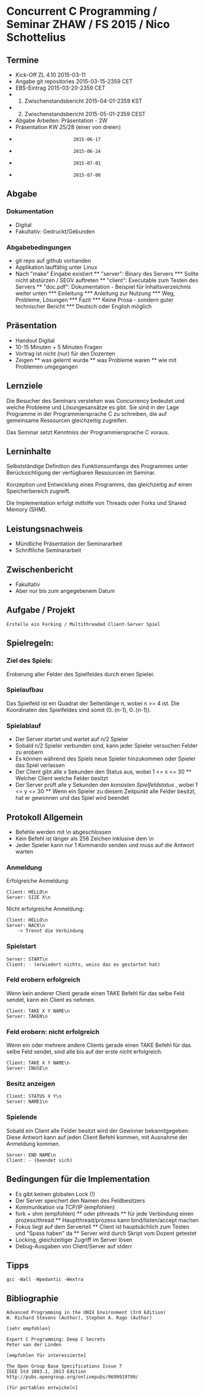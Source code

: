 # Concurrent C Programming / Seminar ZHAW / FS 2015 / Nico Schottelius

## Termine

* Kick-Off ZL 4.10          2015-03-11
* Angabe git repositories   2015-03-15-2359 CET
* EBS-Eintrag               2015-03-20-2359 CET
* 1. Zwischenstandsbericht  2015-04-01-2359 KST
* 2. Zwischenstandsbericht  2015-05-01-2359 CEST
* Abgabe Arbeiten: Präsentation - 2W
* Präsentation KW 25/28 (einer von dreien)
 *                          2015-06-17
 *                          2015-06-24
 *                          2015-07-01
 *                          2015-07-08

## Abgabe 

### Dokumentation

* Digital
* Fakultativ: Gedruckt/Gebunden

### Abgabebedingungen

* git repo auf github vorhanden
* Applikation lauffähig unter Linux
* Nach "make" Eingabe existiert
** "server": Binary des Servers
*** Sollte nicht abstürzen / SEGV auftreten
** "client": Executable zum Testen des Servers
** "doc.pdf": Dokumentation - Beispiel für Inhaltsverzeichnis weiter unten
*** Einleitung
*** Anleitung zur Nutzung
*** Weg, Probleme, Lösungen
*** Fazit
*** Keine Prosa - sondern guter technischer Bericht
*** Deutsch oder English möglich

## Präsentation

* Handout Digital
* 10-15 Minuten + 5 Minuten Fragen
* Vortrag ist nicht (nur) für den Dozenten
* Zeigen 
** was gelernt wurde
** was Probleme waren
** wie mit Problemen umgegangen

## Lernziele

Die Besucher des Seminars verstehen was Concurrency bedeutet und
welche Probleme und Lösungesansätze es gibt.
Sie sind in der Lage Programme in der Programmiersprache C zu 
schreiben, die auf gemeinsame Ressourcen gleichzeitig zugreifen.

Das Seminar setzt Kenntniss der Programmiersprache C voraus.

## Lerninhalte

Selbstständige Definition des Funktionsumfangs des
Programmes unter Berücksichtigung der verfügbaren Ressourcen
im Seminar.

Konzeption und Entwicklung eines Programms, das gleichzeitig
auf einen Speicherbereich zugreift.

Die Implementation erfolgt mithilfe von Threads oder Forks 
und Shared Memory (SHM).

## Leistungsnachweis

* Mündliche Präsentation der Seminararbeit
* Schriftliche Seminararbeit

## Zwischenbericht

* Fakultativ
* Aber nur bis zum angegebenem Datum

## Aufgabe / Projekt

    Erstelle ein Forking / Multithreaded Client-Server Spiel

## Spielregeln:

### Ziel des Spiels:

Eroberung aller Felder des Spielfeldes durch einen Spieler.

### Spielaufbau

Das Spielfeld ist ein Quadrat der Seitenlänge n, wobei n >= 4 ist.
Die Koordinaten des Spielfeldes sind somit (0..(n-1), 0..(n-1)).

### Spielablauf

* Der Server startet und wartet auf n/2 Spieler
* Sobald n/2 Spieler verbunden sind, kann jeder Spieler versuchen Felder zu erobern
* Es können während des Spiels neue Spieler hinzukommen oder Spieler das Spiel verlassen
* Der Client gibt alle x Sekunden den Status aus, wobei 1 <= x <= 30
** Welcher Client welche Felder besitzt
* Der Server prüft alle y Sekunden den *konsisten Spielfeldstatus* , wobei 1 <= y <= 30
** Wenn ein Spieler zu diesem Zeitpunkt alle Felder besitzt, hat er gewonnen und das Spiel wird beendet

## Protokoll Allgemein

* Befehle werden mit \n abgeschlossen
* Kein Befehl ist länger als 256 Zeichen inklusive dem \n
* Jeder Spieler kann nur 1 Kommando senden und muss auf die Antwort warten


### Anmeldung

Erfolgreiche Anmeldung:

    Client: HELLO\n
    Server: SIZE X\n

Nicht erfolgreiche Anmeldung:

    Client: HELLO\n
    Server: NACK\n
        -> Trennt die Verbindung

### Spielstart

    Server: START\n
    Client: - (erwiedert nichts, weiss das es gestartet hat)

### Feld erobern erfolgreich

Wenn kein anderer Client gerade einen TAKE Befehl für das selbe Feld sendet,
kann ein Client es nehmen.

    Client: TAKE X Y NAME\n
    Server: TAKEN\n

### Feld erobern: nicht erfolgreich

Wenn ein oder mehrere andere Clients gerade einen TAKE Befehl 
für das selbe Feld sendet, sind alle bis auf der erste nicht erfolgreich.

    Client: TAKE X Y NAME\n
    Server: INUSE\n

### Besitz anzeigen

    Client: STATUS X Y\n
    Server: NAME1\n


### Spielende

Sobald ein Client alle Felder besitzt wird der Gewinner bekanntgegeben.
Diese Antwort kann auf jeden Client Befehl kommen,
mit Ausnahme der Anmeldung kommen.

    Server: END NAME\n
    Client: - (beendet sich)

## Bedingungen für die Implementation
    
* Es gibt keinen globalen Lock (!)
* Der Server speichert den Namen des Feldbesitzers
* Kommunikation via TCP/IP (empfohlen)
* fork + shm (empfohlen)
** oder pthreads
** für jede Verbindung einen prozess/thread
** Hauptthread/prozess kann bind/listen/accept machen
* Fokus liegt auf dem Serverteil
** Client ist hauptsächlich zum Testen und "Spass haben" da
** Server wird durch Skript vom Dozent getestet
* Locking, gleichzeitiger Zugriff im Server lösen
* Debug-Ausgaben von Client/Server auf stderr


## Tipps

    gcc -Wall -Wpedantic -Wextra


## Bibliographie

    Advanced Programming in the UNIX Environment (3rd Edition)
    W. Richard Stevens (Author), Stephen A. Rago (Author)

    [sehr empfohlen]

    Expert C Programming: Deep C Secrets
    Peter van der Linden

    [empfohlen für interessierte]

    The Open Group Base Specifications Issue 7
    IEEE Std 1003.1, 2013 Edition
    http://pubs.opengroup.org/onlinepubs/9699919799/

    [für portables entwickeln]
